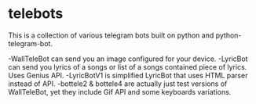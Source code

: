 # telebots
This is a collection of various telegram bots built on python and python-telegram-bot.

-WallTeleBot can send you an image configured for your device.
-LyricBot can send you lyrics of a songs or list of a songs contained piece of lyrics. Uses Genius API.
-LyricBotV1 is simplified LyricBot that uses HTML parser instead of API.
-bottele2 & bottele4 are actually just test versions of WallTeleBot, yet they include Gif API and some keyboards variations.
